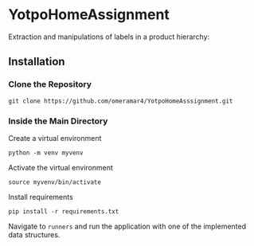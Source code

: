 # YotpoHomeAssignment

Extraction and manipulations of labels in a product hierarchy: 

## Installation

### Clone the Repository

```
git clone https://github.com/omeramar4/YotpoHomeAsssignment.git
```

### Inside the Main Directory

Create a virtual environment

```
python -m venv myvenv
```

Activate the virtual environment

```
source myvenv/bin/activate
```

Install requirements

```
pip install -r requirements.txt
```

Navigate to `runners` and run the application with one of the implemented data structures.

